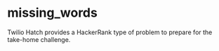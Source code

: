 # missing_words
Twilio Hatch provides a HackerRank type of problem to prepare for the take-home challenge. 
